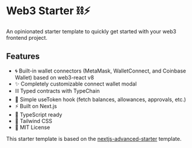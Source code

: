 # Web3 Starter ⛓⚡️

An opinionated starter template to quickly get started with your web3 frontend project.

## Features

- 🌀 Built-in wallet connectors (MetaMask, WalletConnect, and Coinbase Wallet) based on web3-react v8
- ✨ Completely customizable connect wallet modal
- ⛓ Typed contracts with TypeChain
- 💼 Simple useToken hook (fetch balances, allowances, approvals, etc.)
- ⚡️ Built on Next.js
- 🤝 TypeScript ready
- 💅 Tailwind CSS
- 📖 MIT License

This starter template is based on the [nextjs-advanced-starter](https://github.com/agcty/nextjs-advanced-starter) template.

